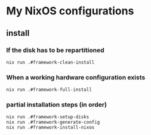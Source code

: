 # My NixOS configurations

## install
### If the disk has to be repartitioned
```
nix run .#framework-clean-install
```

### When a working hardware configuration exists
```
nix run .#framework-full-install
```

### partial installation steps (in order)
```
nix run .#framework-setup-disks
nix run .#framework-generate-config
nix run .#framework-install-nixos
```
